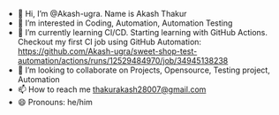 - 👋 Hi, I’m @Akash-ugra. Name is Akash Thakur
- 👀 I’m interested in Coding, Automation, Automation Testing
- 🌱 I’m currently learning CI/CD. Starting learning with GitHub Actions. Checkout my first CI job using GitHub Automation: https://github.com/Akash-ugra/sweet-shop-test-automation/actions/runs/12529484970/job/34945138238
- 💞️ I’m looking to collaborate on Projects, Opensource, Testing project, Automation
- 📫 How to reach me thakurakash28007@gmail.com
- 😄 Pronouns: he/him

<!---
Akash-ugra/Akash-ugra is a ✨ special ✨ repository because its `README.md` (this file) appears on your GitHub profile.
You can click the Preview link to take a look at your changes.
--->

